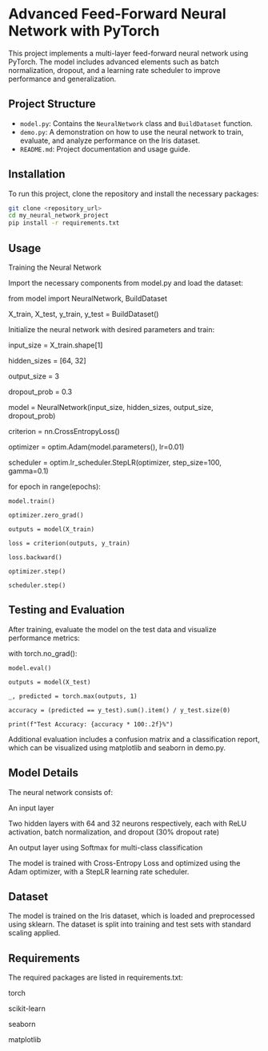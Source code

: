 # Advanced Feed-Forward Neural Network with PyTorch

This project implements a multi-layer feed-forward neural network using PyTorch. The model includes advanced elements such as batch normalization, dropout, and a learning rate scheduler to improve performance and generalization.

## Project Structure

- `model.py`: Contains the `NeuralNetwork` class and `BuildDataset` function.
- `demo.py`: A demonstration on how to use the neural network to train, evaluate, and analyze performance on the Iris dataset.
- `README.md`: Project documentation and usage guide.

## Installation

To run this project, clone the repository and install the necessary packages:

```bash
git clone <repository_url>
cd my_neural_network_project
pip install -r requirements.txt

````

## Usage

Training the Neural Network

Import the necessary components from model.py and load the dataset:

from model import NeuralNetwork, BuildDataset

X_train, X_test, y_train, y_test = BuildDataset()

Initialize the neural network with desired parameters and train:


input_size = X_train.shape[1]

hidden_sizes = [64, 32]

output_size = 3

dropout_prob = 0.3

model = NeuralNetwork(input_size, hidden_sizes, output_size, dropout_prob)

criterion = nn.CrossEntropyLoss()

optimizer = optim.Adam(model.parameters(), lr=0.01)

scheduler = optim.lr_scheduler.StepLR(optimizer, step_size=100, gamma=0.1)

for epoch in range(epochs):

    model.train()
    
    optimizer.zero_grad()
    
    outputs = model(X_train)
    
    loss = criterion(outputs, y_train)
    
    loss.backward()
    
    optimizer.step()
    
    scheduler.step()

## Testing and Evaluation

After training, evaluate the model on the test data and visualize performance metrics:


with torch.no_grad():
    
    model.eval()
    
    outputs = model(X_test)
    
    _, predicted = torch.max(outputs, 1)
    
    accuracy = (predicted == y_test).sum().item() / y_test.size(0)
    
    print(f"Test Accuracy: {accuracy * 100:.2f}%")

Additional evaluation includes a confusion matrix and a classification report, which can be visualized using matplotlib and seaborn in demo.py.

## Model Details

The neural network consists of:

An input layer

Two hidden layers with 64 and 32 neurons respectively, each with ReLU activation, batch normalization, and dropout (30% dropout rate)

An output layer using Softmax for multi-class classification

The model is trained with Cross-Entropy Loss and optimized using the Adam optimizer, with a StepLR learning rate scheduler.

## Dataset

The model is trained on the Iris dataset, which is loaded and preprocessed using sklearn. The dataset is split into training and test sets with standard scaling applied.

## Requirements

The required packages are listed in requirements.txt:

torch

scikit-learn

seaborn

matplotlib


